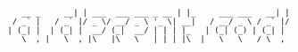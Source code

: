 <pre align="center">   __ _     __| | ___  ___ ___ _ __ | |_     ___ ___   __| | ___ _ __  
 / _` |   / _` |/ _ \/ __/ _ \ '_ \| __|   / __/ _ \ / _` |/ _ \ '__| 
| (_| |  | (_| |  __/ (_|  __/ | | | |_   | (_| (_) | (_| |  __/ |    
   \__,_|   \__,_|\___|\___\___|_| |_|\__|   \___\___/ \__,_|\___|_|  ✍️  
</pre>
